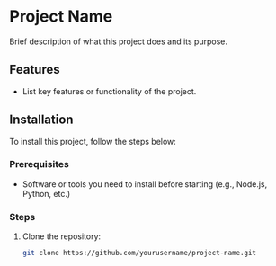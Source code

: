 # Project Name

Brief description of what this project does and its purpose.

## Features

- List key features or functionality of the project.

## Installation

To install this project, follow the steps below:

### Prerequisites

- Software or tools you need to install before starting (e.g., Node.js, Python, etc.)

### Steps

1. Clone the repository:
   ```bash
   git clone https://github.com/yourusername/project-name.git
